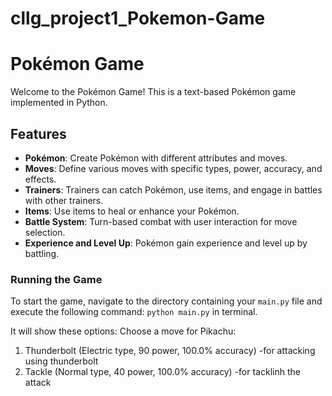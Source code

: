 # cllg_project1_Pokemon-Game

# Pokémon Game

Welcome to the Pokémon Game! This is a text-based Pokémon game implemented in Python.

## Features
- **Pokémon**: Create Pokémon with different attributes and moves.
- **Moves**: Define various moves with specific types, power, accuracy, and effects.
- **Trainers**: Trainers can catch Pokémon, use items, and engage in battles with other trainers.
- **Items**: Use items to heal or enhance your Pokémon.
- **Battle System**: Turn-based combat with user interaction for move selection.
- **Experience and Level Up**: Pokémon gain experience and level up by battling.

### Running the Game
To start the game, navigate to the directory containing your `main.py` file and execute the following command: `python main.py` in terminal.

It will show these options:
Choose a move for Pikachu:
1. Thunderbolt (Electric type, 90 power, 100.0% accuracy)
   -for attacking using thunderbolt
2. Tackle (Normal type, 40 power, 100.0% accuracy)
   -for tacklinh the attack 


